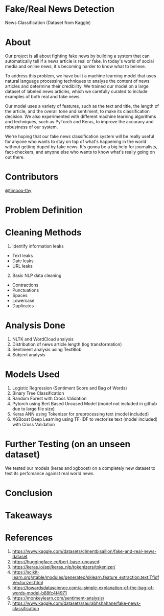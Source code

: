 # Fake/Real News Detection
News Classification (Dataset from Kaggle)
# About
Our project is all about fighting fake news by building a system that can automatically tell if a news article is real or fake. In today's world of social media and online news, it's becoming harder to know what to believe. 

To address this problem, we have built a machine learning model that uses natural language processing techniques to analyse the content of news articles and determine their credibility. We trained our model on a large dataset of labeled news articles, which we carefully curated to include examples of both real and fake news.

Our model uses a variety of features, such as the text and title, the length of the article, and the overall tone and sentiment, to make its classification decision. We also experimented with different machine learning algorithms and techniques, such as PyTorch and Keras, to improve the accuracy and robustness of our system. 

We're hoping that our fake news classification system will be really useful for anyone who wants to stay on top of what's happening in the world without getting duped by fake news. It's gonna be a big help for journalists, fact-checkers, and anyone else who wants to know what's really going on out there.

# Contributors
[@timooo-thy](https://github.com/timooo-thy)

# Problem Definition

# Cleaning Methods
1) Identify information leaks
  - Text leaks 
  - Date leaks
  - URL leaks

2) Basic NLP data cleaning
  - Contractions
  - Punctuations 
  - Spaces
  - Lowercase
  - Duplicates

# Analysis Done
1) NLTK and WordCloud analysis
2) Distribution of news article length (log transformation)
3) Sentiment analysis using TextBlob
4) Subject analysis

# Models Used
1) Logistic Regression (Sentiment Score and Bag of Words)
2) Binary Tree Classification
3) Random Forest with Cross Validation
4) Pytorch using Bert Based Uncased Model (model not included in github due to large file size)
5) Keras ANN using Tokenizer for preprocessing text (model included)
6) XGBoost Deep Learning using TF-IDF to vectorise text (model included) with Cross Validation

# Further Testing (on an unseen dataset)
We tested our models (keras and xgboost) on a completely new dataset to test its perfomance against real world news.

# Conclusion

# Takeaways

# References
1) https://www.kaggle.com/datasets/clmentbisaillon/fake-and-real-news-dataset
2) https://huggingface.co/bert-base-uncased
3) https://keras.io/api/keras_nlp/tokenizers/tokenizer/
4) https://scikit-learn.org/stable/modules/generated/sklearn.feature_extraction.text.TfidfVectorizer.html
5) https://towardsdatascience.com/a-simple-explanation-of-the-bag-of-words-model-b88fc4f4971
6) https://monkeylearn.com/sentiment-analysis/
7) https://www.kaggle.com/datasets/saurabhshahane/fake-news-classification
